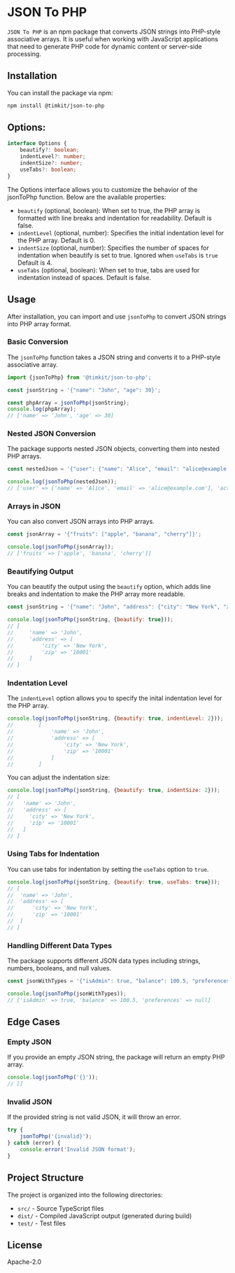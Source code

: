 # JSON To PHP

`JSON To PHP` is an npm package that converts JSON strings into PHP-style associative arrays. It is useful when working
with JavaScript applications that need to generate PHP code for dynamic content or server-side processing.

## Installation

You can install the package via npm:

```bash
npm install @timkit/json-to-php
```

## Options:

```typescript
interface Options {
    beautify?: boolean;
    indentLevel?: number;
    indentSize?: number;
    useTabs?: boolean;
}
```

The Options interface allows you to customize the behavior of the jsonToPhp function. Below are the available
properties:

* `beautify` (optional, boolean): When set to true, the PHP array is formatted with line breaks and indentation for
  readability. Default is false.
* `indentLevel` (optional, number): Specifies the initial indentation level for the PHP array. Default is 0.
* `indentSize` (optional, number): Specifies the number of spaces for indentation when beautify is set to true. Ignored
  when `useTabs` is `true` Default is 4.
* `useTabs` (optional, boolean): When set to true, tabs are used for indentation instead of spaces. Default is false.

## Usage

After installation, you can import and use `jsonToPhp` to convert JSON strings into PHP array format.

### Basic Conversion

The `jsonToPhp` function takes a JSON string and converts it to a PHP-style associative array.

```javascript
import {jsonToPhp} from '@timkit/json-to-php';

const jsonString = '{"name": "John", "age": 30}';

const phpArray = jsonToPhp(jsonString);
console.log(phpArray);
// ['name' => 'John', 'age' => 30]
```

### Nested JSON Conversion

The package supports nested JSON objects, converting them into nested PHP arrays.

```javascript
const nestedJson = '{"user": {"name": "Alice", "email": "alice@example.com"}, "active": true}';

console.log(jsonToPhp(nestedJson));
// ['user' => ['name' => 'Alice', 'email' => 'alice@example.com'], 'active' => true]
```

### Arrays in JSON

You can also convert JSON arrays into PHP arrays.

```javascript
const jsonArray = '{"fruits": ["apple", "banana", "cherry"]}';

console.log(jsonToPhp(jsonArray));
// ['fruits' => ['apple', 'banana', 'cherry']]
```

### Beautifying Output

You can beautify the output using the `beautify` option, which adds line breaks and indentation to make the PHP array
more readable.

```javascript
const jsonString = '{"name": "John", "address": {"city": "New York", "zip": "10001"}}';

console.log(jsonToPhp(jsonString, {beautify: true}));
// [
//     'name' => 'John',
//     'address' => [
//         'city' => 'New York',
//         'zip' => '10001'
//     ]
// ]
```

### Indentation Level

The `indentLevel` option allows you to specify the inital indentation level for the PHP array.

```javascript
console.log(jsonToPhp(jsonString, {beautify: true, indentLevel: 2}));
//        [
//            'name' => 'John',
//            'address' => [
//                'city' => 'New York',
//                'zip' => '10001'
//            ]
//        ]
```

You can adjust the indentation size:

```javascript
console.log(jsonToPhp(jsonString, {beautify: true, indentSize: 2}));
// [
//   'name' => 'John',
//   'address' => [
//     'city' => 'New York',
//     'zip' => '10001'
//   ]
// ]
```

### Using Tabs for Indentation

You can use tabs for indentation by setting the `useTabs` option to `true`.

```javascript
console.log(jsonToPhp(jsonString, {beautify: true, useTabs: true}));
// [
// 	'name' => 'John',
// 	'address' => [
// 		'city' => 'New York',
// 		'zip' => '10001'
// 	]
// ]
```

### Handling Different Data Types

The package supports different JSON data types including strings, numbers, booleans, and null values.

```javascript
const jsonWithTypes = '{"isAdmin": true, "balance": 100.5, "preferences": null}';

console.log(jsonToPhp(jsonWithTypes));
// ['isAdmin' => true, 'balance' => 100.5, 'preferences' => null]
```


## Edge Cases

### Empty JSON

If you provide an empty JSON string, the package will return an empty PHP array.

```javascript
console.log(jsonToPhp('{}'));
// []
```

### Invalid JSON

If the provided string is not valid JSON, it will throw an error.

```javascript
try {
    jsonToPhp('{invalid}');
} catch (error) {
    console.error('Invalid JSON format');
}
```

## Project Structure

The project is organized into the following directories:

- `src/` - Source TypeScript files
- `dist/` - Compiled JavaScript output (generated during build)
- `test/` - Test files

## License

Apache-2.0 
